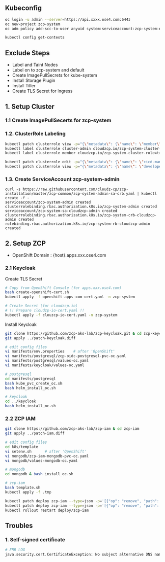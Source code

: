 ## Kubeconfig
```bash
oc login -u admin --server=https://api.xxxx.ose4.com:6443
oc new-project zcp-system
oc adm policy add-scc-to-user anyuid system:serviceaccount:zcp-system:default -n zcp-system

kubectl config get-contexts
```

## Exclude Steps
* Label and Taint Nodes
* Label on to zcp-system and default
* Create ImagePullSecrets for kube-system
* Install Storage Plugin
* Install Tiller
* Create TLS Secret for Ingress

## 1. Setup Cluster

### 1.1 Create ImagePullSecerts for zcp-system

### 1.2. ClusterRole Labeling
```bash
kubectl patch clusterrole view -p="{\"metadata\": {\"name\": \"member\"}}" --dry-run -o yaml | kubectl create -f -
kubectl label clusterrole cluster-admin cloudzcp.io/zcp-system-cluster-role=true
kubectl label clusterrole member cloudzcp.io/zcp-system-cluster-role=true

kubectl patch clusterrole edit -p="{\"metadata\": {\"name\": \"cicd-manager\"}}" --dry-run -o yaml | kubectl create -f -
kubectl patch clusterrole view -p="{\"metadata\": {\"name\": \"developer\"}}" --dry-run -o yaml | kubectl create -f -
```

### 1.3. Create ServiceAccount zcp-system-admin
```
curl -s https://raw.githubusercontent.com/cloudz-cp/zcp-installation/master/zcp-common/zcp-system-admin-sa-crb.yaml | kubectl create -f -
serviceaccount/zcp-system-admin created
clusterrolebinding.rbac.authorization.k8s.io/zcp-system-admin created
serviceaccount/zcp-system-sa-cloudzcp-admin created
clusterrolebinding.rbac.authorization.k8s.io/zcp-system-crb-cloudzcp-admin created
rolebinding.rbac.authorization.k8s.io/zcp-system-rb-cloudzcp-admin created
```

## 2. Setup ZCP
- OpenShift Domain : {host}.apps.xxx.ose4.com

### 2.1 Keycloak
Create TLS Secret
```bash
# Copy from OpenShift Console (for apps.xxx.ose4.com)
bash create-openshift-cert.sh
kubectl apply -f openshift-apps-com-cert.yaml -n zcp-system

# Create Secret (for cloudzcp.io)
# !! Prepare cloudzp-io-cert.yaml !!
kubectl apply -f clouzcp-io-cert.yaml -n zcp-system
```

Install Keycloak
```bash
git clone https://github.com/zcp-aks-lab/zcp-keycloak.git & cd zcp-keycloak
git apply ../patch-keycloak.diff

# edit config files
vi manifests/env.properties    # after 'OpenShift'
vi manifests/postgresql/zcp-oidc-postgresql-pvc-oc.yaml
vi manifests/postgresql/values-oc.yaml
vi manifests/keycloak/values-oc.yaml

# postgresql
cd manifests/postgresql
bash kube_pvc_create_oc.sh
bash helm_install_oc.sh

# keycloak
cd ../keycloak
bash helm_install_oc.sh
```

### 2.2 ZCP IAM
```bash
git clone https://github.com/zcp-aks-lab/zcp-iam & cd zcp-iam
git apply ../patch-iam.diff

# edit config files
cd k8s/template
vi setenv.sh      # after 'OpenShift'
vi mongodb/zcp-iam-mongodb-pvc-oc.yaml
vi mongodb/values-mongodb-oc.yaml

# mongodb
cd mongodb & bash install_oc.sh

# zcp-iam
bash template.sh
kubectl apply -f .tmp

kubectl patch deploy zcp-iam --type=json -p='[{"op": "remove", "path": "/spec/template/spec/affinity"}]'
kubectl patch deploy zcp-iam --type=json -p='[{"op": "remove", "path": "/spec/template/spec/tolerations"}]'
kubectl rollout restart deploy/zcp-iam
```

## Troubles
### 1. Self-signed certificate
```bash
# ERR LOG
java.security.cert.CertificateException: No subject alternative DNS name matching ... found.
```